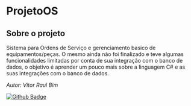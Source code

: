 # ProjetoOS

## Sobre o projeto
Sistema para Ordens de Serviço e gerenciamento basico de equipamentos/peças. O mesmo ainda não foi finalizado e teve algumas funcionalidades limitadas por conta de sua integração com o banco de dados, o objetivo é aprender um pouco mais sobre a linguagem C# e as suas integrações com o banco de dados.

_*Autor: Vitor Raul Bim*_

 [![Github Badge](https://img.shields.io/badge/-Github-000?style=flat-square&logo=Github&logoColor=white&link=https://github.com/fagnerpsantos)](https://github.com/Vraulbim)

